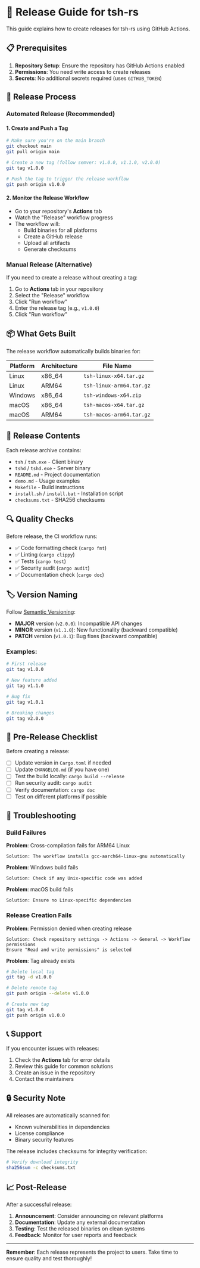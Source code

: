 # 🚀 Release Guide for tsh-rs

This guide explains how to create releases for tsh-rs using GitHub Actions.

## 📋 Prerequisites

1. **Repository Setup**: Ensure the repository has GitHub Actions enabled
2. **Permissions**: You need write access to create releases
3. **Secrets**: No additional secrets required (uses `GITHUB_TOKEN`)

## 🔄 Release Process

### Automated Release (Recommended)

#### 1. Create and Push a Tag
```bash
# Make sure you're on the main branch
git checkout main
git pull origin main

# Create a new tag (follow semver: v1.0.0, v1.1.0, v2.0.0)
git tag v1.0.0

# Push the tag to trigger the release workflow
git push origin v1.0.0
```

#### 2. Monitor the Release Workflow
- Go to your repository's **Actions** tab
- Watch the "Release" workflow progress
- The workflow will:
  - Build binaries for all platforms
  - Create a GitHub release
  - Upload all artifacts
  - Generate checksums

### Manual Release (Alternative)

If you need to create a release without creating a tag:

1. Go to **Actions** tab in your repository
2. Select the "Release" workflow
3. Click "Run workflow"
4. Enter the release tag (e.g., `v1.0.0`)
5. Click "Run workflow"

## 📦 What Gets Built

The release workflow automatically builds binaries for:

| Platform | Architecture | File Name |
|----------|-------------|-----------|
| Linux | x86_64 | `tsh-linux-x64.tar.gz` |
| Linux | ARM64 | `tsh-linux-arm64.tar.gz` |
| Windows | x86_64 | `tsh-windows-x64.zip` |
| macOS | x86_64 | `tsh-macos-x64.tar.gz` |
| macOS | ARM64 | `tsh-macos-arm64.tar.gz` |

## 📁 Release Contents

Each release archive contains:
- `tsh` / `tsh.exe` - Client binary
- `tshd` / `tshd.exe` - Server binary
- `README.md` - Project documentation
- `demo.md` - Usage examples
- `Makefile` - Build instructions
- `install.sh` / `install.bat` - Installation script
- `checksums.txt` - SHA256 checksums

## 🔍 Quality Checks

Before release, the CI workflow runs:
- ✅ Code formatting check (`cargo fmt`)
- ✅ Linting (`cargo clippy`)
- ✅ Tests (`cargo test`)
- ✅ Security audit (`cargo audit`)
- ✅ Documentation check (`cargo doc`)

## 🏷️ Version Naming

Follow [Semantic Versioning](https://semver.org/):

- **MAJOR** version (`v2.0.0`): Incompatible API changes
- **MINOR** version (`v1.1.0`): New functionality (backward compatible)
- **PATCH** version (`v1.0.1`): Bug fixes (backward compatible)

### Examples:
```bash
# First release
git tag v1.0.0

# New feature added
git tag v1.1.0

# Bug fix
git tag v1.0.1

# Breaking changes
git tag v2.0.0
```

## 🔧 Pre-Release Checklist

Before creating a release:

- [ ] Update version in `Cargo.toml` if needed
- [ ] Update `CHANGELOG.md` (if you have one)
- [ ] Test the build locally: `cargo build --release`
- [ ] Run security audit: `cargo audit`
- [ ] Verify documentation: `cargo doc`
- [ ] Test on different platforms if possible

## 🐛 Troubleshooting

### Build Failures

**Problem**: Cross-compilation fails for ARM64 Linux
```
Solution: The workflow installs gcc-aarch64-linux-gnu automatically
```

**Problem**: Windows build fails
```
Solution: Check if any Unix-specific code was added
```

**Problem**: macOS build fails
```
Solution: Ensure no Linux-specific dependencies
```

### Release Creation Fails

**Problem**: Permission denied when creating release
```
Solution: Check repository settings -> Actions -> General -> Workflow permissions
Ensure "Read and write permissions" is selected
```

**Problem**: Tag already exists
```bash
# Delete local tag
git tag -d v1.0.0

# Delete remote tag
git push origin --delete v1.0.0

# Create new tag
git tag v1.0.0
git push origin v1.0.0
```

## 📞 Support

If you encounter issues with releases:

1. Check the **Actions** tab for error details
2. Review this guide for common solutions
3. Create an issue in the repository
4. Contact the maintainers

## 🔒 Security Note

All releases are automatically scanned for:
- Known vulnerabilities in dependencies
- License compliance
- Binary security features

The release includes checksums for integrity verification:
```bash
# Verify download integrity
sha256sum -c checksums.txt
```

## 📈 Post-Release

After a successful release:

1. **Announcement**: Consider announcing on relevant platforms
2. **Documentation**: Update any external documentation
3. **Testing**: Test the released binaries on clean systems
4. **Feedback**: Monitor for user reports and feedback

---

**Remember**: Each release represents the project to users. Take time to ensure quality and test thoroughly!
